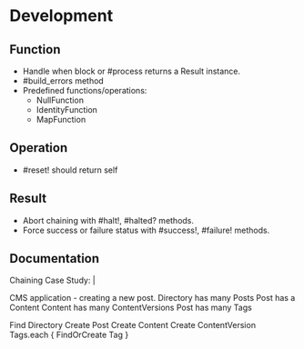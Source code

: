 # Development

## Function

- Handle when block or #process returns a Result instance.
- #build_errors method
- Predefined functions/operations:
  - NullFunction
  - IdentityFunction
  - MapFunction

## Operation

- #reset! should return self

## Result

- Abort chaining with #halt!, #halted? methods.
- Force success or failure status with #success!, #failure! methods.

## Documentation

Chaining Case Study: |

  CMS application - creating a new post.
  Directory has many Posts
  Post has a Content
  Content has many ContentVersions
  Post has many Tags

  Find Directory
  Create Post
  Create Content
  Create ContentVersion
  Tags.each { FindOrCreate Tag }
